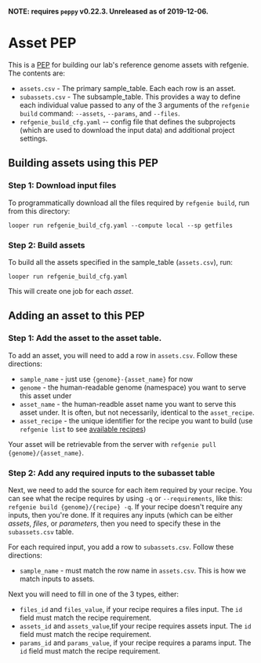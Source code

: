 **NOTE: requires `peppy` v0.22.3. Unreleased as of 2019-12-06.**

# Asset PEP

This is a [PEP](https://pepkit.github.io) for building our lab's reference genome assets with refgenie. The contents are:

- `assets.csv` - The primary sample_table. Each each row is an asset. 
- `subassets.csv` - The subsample_table. This provides a way to define each individual value passed to any of the 3 arguments of the `refgenie build` command: `--assets`, `--params`, and `--files`. 
- `refgenie_build_cfg.yaml` -- config file that defines the subprojects (which are used to download the input data) and additional project settings.

## Building assets using this PEP

### Step 1: Download input files

To programmatically download all the files required by `refgenie build`, run from this directory:

```
looper run refgenie_build_cfg.yaml --compute local --sp getfiles
```

### Step 2: Build assets

To build all the assets specified in the sample_table (`assets.csv`), run:

```
looper run refgenie_build_cfg.yaml
```

This will create one job for each *asset*.

## Adding an asset to this PEP

### Step 1: Add the asset to the asset table.

To add an asset, you will need to add a row in `assets.csv`. Follow these directions:

- `sample_name` - just use `{genome}-{asset_name}` for now
- `genome` - the human-readable genome (namespace) you want to serve this asset under
- `asset_name` - the human-readble asset name you want to serve this asset under. It is often, but not necessarily, identical to the `asset_recipe`.
- `asset_recipe` - the unique identifier for the recipe you want to build (use `refgenie list` to see [available recipes](http://refgenie.databio.org/en/latest/build/))

Your asset will be retrievable from the server with `refgenie pull {genome}/{asset_name}`.

### Step 2: Add any required inputs to the subasset table

Next, we need to add the source for each item required by your recipe. You can see what the recipe requires by using `-q` or `--requirements`, like this: `refgenie build {genome}/{recipe} -q`. If your recipe doesn't require any inputs, then you're done. If it requires any inputs (which can be either *assets*, *files*, or *parameters*, then you need to specify these in the `subassets.csv` table.

For each required input, you add a row to `subassets.csv`. Follow these directions:
- `sample_name` - must match the row name in `assets.csv`. This is how we match inputs to assets.

Next you will need to fill in one of the 3 types, either: 
- `files_id` and `files_value`, if your recipe requires a files input. The `id` field must match the recipe requirement.
- `assets_id` and `assets_value`,tif your recipe requires assets input. The `id` field must match the recipe requirement.
- `params_id` and `params_value`, if your recipe requires a params input. The `id` field must match the recipe requirement.


